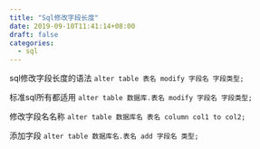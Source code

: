 ```yaml
---
title: "Sql修改字段长度"
date: 2019-09-10T11:41:14+08:00
draft: false
categories:
  - sql
---
```

<!--more-->

sql修改字段长度的语法
    `alter table 表名 modify 字段名 字段类型;`

标准sql所有都适用
`alter table 数据库.表名 modify 字段名 字段类型;`

修改字段名名称
`alter table 数据库名 表名 column col1 to col2;`

添加字段
`alter table 数据库名.表名 add 字段名 类型;`

